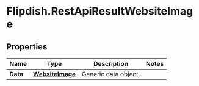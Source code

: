 # Flipdish.RestApiResultWebsiteImage

## Properties
Name | Type | Description | Notes
------------ | ------------- | ------------- | -------------
**Data** | [**WebsiteImage**](WebsiteImage.md) | Generic data object. | 


